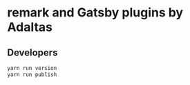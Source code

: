 # remark and Gatsby plugins by Adaltas

## Developers

```bash
yarn run version
yarn run publish
```
